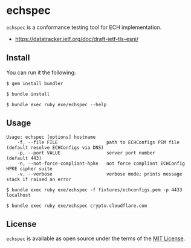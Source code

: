 # echspec

`echspec` is a conformance testing tool for ECH implementation.

- https://datatracker.ietf.org/doc/draft-ietf-tls-esni/

## Install

You can run it the following:

```sh-session
$ gem install bundler

$ bundle install

$ bundle exec ruby exe/echspec --help
```

## Usage

```sh-session
Usage: echspec [options] hostname
    -f, --file FILE                  path to ECHConfigs PEM file       (default resolve ECHConfigs via DNS)
    -p, --port VALUE                 server port number                (default 443)
    -n, --not-force-compliant-hpke   not force compliant ECHConfig HPKE cipher suite
    -v, --verbose                    verbose mode; prints message stack if raised an error
```

```sh-session
$ bundle exec ruby exe/echspec -f fixtures/echconfigs.pem -p 4433 localhost
```

```sh-session
$ bundle exec ruby exe/echspec crypto.cloudflare.com
```

## License

`echspec` is available as open source under the terms of the [MIT License](http://opensource.org/licenses/MIT).
